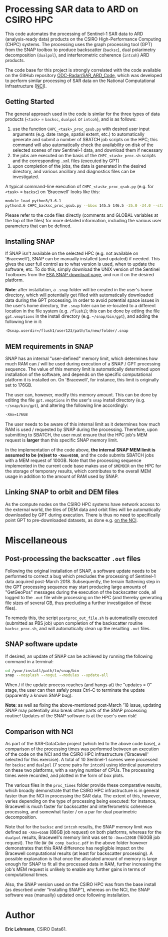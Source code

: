 
# Processing SAR data to ARD on CSIRO HPC

This code automates the processing of Sentinel-1 SAR data to ARD (analysis-ready data) products on the CSIRO High-Performance Computing (CHPC) systems. The processing uses the graph processing tool (GPT) from the SNAP toolbox to produce backscatter (`backsc`), dual polarimetry decomposition (`dualpol`), and interferometric coherence (`intcoh`) ARD products.

The code base for this project is strongly correlated with the code available on the GitHub repository [ODC-Radar/SAR_ARD_Code](https://github.com/opendatacube/radar/tree/master/SAR_ARD_code), which was developed to perform similar processing of SAR data on the National Computational Infrastructure ([NCI](http://nci.org.au/)).


## Getting Started

The general approach used in the code is simlar for the three types of data products (`<task>` = `backsc`, `dualpol` or `intcoh`), and is as follows:
1. use the function `CHPC_<task>_proc_qsub.py` with desired user input arguments (e.g. date range, spatial extent, etc.) to automatically generate and submit a number of SBATCH job scripts on the HPC; this command will also automatically check the availability on disk of the selected scenes of raw Sentinel-1 data, and download them if necessary
1. the jobs are executed on the basis of the `CHPC_<task>_proc.sh` scripts and the corresponding `.xml` files (executed by GPT)
1. upon completion of the jobs, the data is generated in the desired directory, and various ancillary and diagnostics files can be investigated.

A typical command-line execution of `CHPC_<task>_proc_qsub.py` (e.g. for `<task>` = `backsc`) on 'Bracewell' looks like this:

```bash
module load python3/3.6.1
python3.6 CHPC_backsc_proc_qsub.py --bbox 145.5 146.5 -35.0 -34.0 --startdate 2018-01-01 --enddate 2018-01-30 --jobs_basename /flush1/abc123/test_log/ --base_data_dir /flush1/abc123/test_input_scenes/ --base_save_dir /flush1/abc123/test_proc_output/ --gpt_exec ~/snap/bin/gpt
```

Please refer to the code files directly (comments and GLOBAL variables at the top of the files) for more detailed information, including the various user parameters that can be defined.


## Installing SNAP

If SNAP isn't available on the selected HPC (e.g. not available on 'Bracewell'), SNAP can be manually installed (and updated) if needed. This gives the user full control as to what version is used, when to update the software, etc. To do this, simply download the UNIX version of the Sentinel Toolboxes from the [ESA SNAP download page](https://step.esa.int/main/download/snap-download/), and run it on the desired platform.

**Note**: after installation, a `.snap` folder will be created in the user's home directory, which will potentially get filled with automatically downloaded data during the GPT processing. In order to avoid potential space issues in the user's home directory, the `.snap` foler can be re-located to a different location in the file system (e.g. `/flush1`); this can be done by edting the file `gpt.vmoptions` in the install directory (e.g. `~/snap/bin/gpt`), and adding the following line in it:

```bash
-Dsnap.userdir=/flush1/user123/path/to/new/folder/.snap
```

## MEM requirements in SNAP

SNAP has an internal "user-defined" memory limit, which determines how much RAM can / will be used during execution of a SNAP / GPT processing sequence. The value of this memory limit is automatically determined upon installation of the software, and depends on the specific computational platform it is installed on. On 'Bracewell', for instance, this limit is originally set to 176GB.

The user can, however, modify this memory amount. This can be done by editing the file `gpt.vmoptions` in the user's `snap` install directory (e.g. `~/snap/bin/gpt`), and altering the following line accordingly:

```bash
-Xmx=176GB
```

The user needs to be aware of this internal limit as it determines how much RAM is used / requested by SNAP during the processing. Therefore, upon submitting to SBATCH, the user must ensure that the HPC job's MEM request is **larger** than this specific SNAP memory limit. 

In the implementation of the code above, **the internal SNAP MEM limit is assumed to be (re)set to `-Xmx=65GB`**, and the code submits SBATCH jobs with a MEM request of 100GB. Note that the processing sequence implemented in the current code base makes use of `$MEMDIR` on the HPC for the storage of temporary results, which contributes to the overall MEM usage in addition to the amount of RAM used by SNAP.


## Linking SNAP to orbit and DEM files

As the compute nodes on the CSIRO HPC systems have network access to the external world, the tiles of DEM data and orbit files will be automatically downloaded by GPT during execution. There is thus no need to specifically point GPT to pre-downloaded datasets, as done e.g. [on the NCI](https://github.com/opendatacube/radar/tree/master/SAR_ARD_code).


# Miscellaneous

## Post-processing the backscatter `.out` files

Following the original installation of SNAP, a software update needs to be performed to correct a bug which precludes the processing of Sentinel-1 data acquired post-March 2018. Subsequently, the terrain flattening step in the GPT processing sequence may start producing large amounts of "GetGeoPos" messages during the execution of the backscatter code, all logged to the `.out` file while processing on the HPC (and thereby generating file sizes of several GB, thus precluding a further investigation of these files). 

To remedy this, the script `postproc_out_file.sh` is automatically executed (submitted as PBS job) upon completion of the backscatter routine `backsc_proc.sh`, and will automatically clean up the resulting `.out` files.

## SNAP software update

If desired, an update of SNAP can be achieved by running the following command in a terminal:

```bash
cd /your/install/path/to/snap/bin
snap --nosplash --nogui --modules --update-all
```

When / if the update process reaches (and hangs at) the "updates = 0" stage, the user can then safely press Ctrl-C to terminate the update (apparently a known SNAP bug). 

**Note**: as well as fixing the above-mentioned post-March '18 issue, updating SNAP may potentially also break other parts of the SNAP processing routine! Updates of the SNAP software is at the user's own risk!

## Comparison with NCI

As part of the SAR-DataCube project (which led to the above code base), a comparison of the processing times was performed between an execution of the code on the NCI and the CSIRO HPC infrastructure ('Bracewell' selected for this exercise). A total of 10 Sentinel-1 scenes were processed for `backsc` and `dualpol` (7 scene pairs for `intcoh`) using identical parameters on these two platforms, with a varying number of CPUs. The processing times were recorded, and plotted in the form of box plots.

The various files in the `proc_times` folder provide these comparative results, which broadly demonstrate that the CSIRO HPC infrastructure is in general faster than the NCI in processing the SAR data. The extent of this, however, varies depending on the type of processing being executed: for instance, Bracewell is much faster for backscatter and interferometric coherence processing, and somewhat faster / on a par for dual poarimetric decomposition.

Note that for the `backsc` and `intcoh` results, the SNAP memory limit was defined as `-Xmx=65GB` (88GB job request) on both platforms, whereas for the `dualpol` results, Bracewell's memory limit was set to `-Xmx=120GB` (160GB job request). The file `BW_BW_comp_backsc.pdf` in the above folder however demonstrates that this RAM difference has negligible impact on the Bracewell computational results (at least for backscatter processing). A possible explanation is that once the allocated amount of memory is large enough for SNAP to fit all the processed data in RAM, further increasing the job's MEM request is unlikely to enable any further gains in terms of computational times.

Also, the SNAP version used on the CSIRO HPC was from the base install (as descrbed under "Installing SNAP"), whereas on the NCI, the SNAP software was (manually) updated once following installation.


# Author
**Eric Lehmann**, CSIRO Data61.

